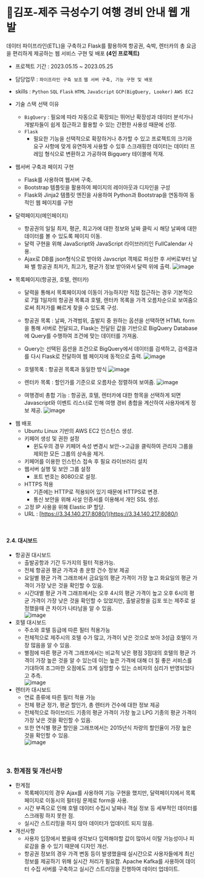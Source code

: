 # 🍊김포-제주 극성수기 여행 경비 안내 웹 개발
데이터 파이프라인(ETL)을 구축하고 Flask를 활용하여 항공권, 숙박, 렌터카의 총 요금을 편리하게 제공하는 웹 서비스 구현 및 배포 **(4인 프로젝트)**

- 프로젝트 기간 : 2023.05.15 ~ 2023.05.25
- 담당업무 : ```파이프라인 구축 보조``` ```웹 서버 구축, 기능 구현 및 배포```
- skills : ```Python``` ```SQL``` ```Flask``` ```HTML``` ```JavaScript``` ```GCP(BigQuery, Looker)``` ```AWS EC2```
- 기술 스택 선택 이유
  - ```BigQuery``` : 필요에 따라 자동으로 확장되는 뛰어난 확장성과 데이터 분석가나 개발자들이 쉽게 접근하고 활용할 수 있는 간편한 사용성 때문에 선정.
  -  ```Flask```
      -  필요한 기능을 선택적으로 확장하거나 추가할 수 있고 프로젝트의 크기와 요구 사항에 맞게 유연하게 사용할 수 있후 스크래핑한 데이터는 데이터 프레임 형식으로 변환하고 가공하여 Bigquery 테이블에 적재.
  
- 웹서버 구축과 페이지 구현
  * Flask를 사용하여 웹서버 구축.
  * Bootstrap 템플릿을 활용하여 페이지의 레이아웃과 디자인을 구성
  * Flask와 Jinja2 템플릿 엔진을 사용하여 Python과 Bootstrap을 연동하여 동적인 웹 페이지를 구현

- 달력페이지(메인페이지)
  * 항공권의 일일 최저, 평균, 최고가에 대한 정보와 날짜 클릭 시 해당 날짜에 대한 데이터를 볼 수 있도록 페이지 이동.
  * 달력 구현을 위해 JavaScript와 JavaScript 라이브러리인 FullCalendar 사용.
  * Ajax로 DB를 json형식으로 받아와 Javscript 객체로 파싱한 후 서버로부터 날짜 별 항공권 최저가, 최고가, 평균가 정보 받아와서 달력 위에 출력.
  ![image](https://github.com/KIMJEONGSU/Travel_Expense_Information_Web_Developm/assets/23291338/e7548136-c010-47d1-919b-d3f83525bf95)

- 목록페이지(항공권, 호텔, 렌터카)
  * 달력을 통해서 목록페이지에 이동이 가능하지만 직접 접근하는 경우 기본적으로 7월 1일자의 항공권 목록과 호텔, 렌터카 목록을 가격 오름차순으로 보여줌으로써 최저가를 빠르게 찾을 수 있도록 구성.
  * 항공권 목록 : 날짜, 가격범위, 출발지 중 원하는 옵션을 선택하면 HTML form을 통해 서버로 전달되고, Flask는 전달된 값을 기반으로 BigQuery Database에 Query를 수행하여 조건에 맞는 데이터를 가져옴.
  * Query는 선택된 옵션을 조건으로 BigQuery에서 데이터를 검색하고, 검색결과를 다시 Flask로 전달하여 웹 페이지에 동적으로 출력.
  ![image](https://github.com/KIMJEONGSU/Travel_Expense_Information_Web_Developm/assets/23291338/bd424184-2b90-43cc-959b-a888db0c663d)
  * 호텔목록 : 항공권 목록과 동일한 방식
  ![image](https://github.com/KIMJEONGSU/Travel_Expense_Information_Web_Developm/assets/23291338/cae67c16-c69e-443f-9efd-9221fae1a809)
  
  * 렌터카 목록 : 할인가를 기준으로 오름차순 정렬하여 보여줌.
  ![image](https://github.com/KIMJEONGSU/Travel_Expense_Information_Web_Developm/assets/23291338/6392fb0f-26b6-440e-899a-0fde021242ef)
  
  * 여행경비 총합 기능 : 항공권, 호텔, 렌터카에 대한 항목을 선택하게 되면 Javascript와 이벤트 리스너로 인해 여행 경비 총합을 계산하여 사용자에게 정보 제공.
  ![image](https://github.com/KIMJEONGSU/Travel_Expense_Information_Web_Developm/assets/23291338/40bc091c-967d-4af3-8043-3c2ffcb08107)

* 웹 배포
  * Ubuntu Linux 기반의 AWS EC2 인스턴스 생성.
  * 키페어 생성 및 권한 설정
     * 윈도우의 경우 키페어 속성 변경시 보안->고급을 클릭하여 관리자 그룹을 제외한 모든 그룹의 상속을 제거.
  * 키페어를 이용한 인스턴스 접속 후 필요 라이브러리 설치
  * 웹서버 실행 및 보안 그룹 설정
     * 포트 번호는 8080으로 설정.
  * HTTPS 적용
     * 기존에는 HTTP로 적용되어 있기 때문에 HTTPS로 변경.
     * 통신 보안을 위해 사설 인증서를 이용해서 개인 SSL 생성.
  * 고정 IP 사용을 위해 Elastic IP 할당.
  * URL : [https://3.34.140.217:8080/](https://3.34.140.217:8080/)
   
<br>

#### 2.4. 대시보드
* 항공권 대시보드
  * 출발공항과 기간 두가지의 필터 적용가능.
  * 전체 항공권 평균 가격과 총 운항 건수 정보 제공
  * 요일별 평균 가격 그래프에서 금요일의 평균 가격이 가장 높고 화요일의 평균 가격이 가장 낮은 것을 확인할 수 있음.
  * 시간대별 평균 가격 그래프에서는 오후 4시의 평균 가격이 높고 오후 6시의 평균 가격이 가장 낮은 것을 확인할 수 있었지만, 출발공항을 김포 또는 제주로 설정했을때 큰 차이가 나타남을 알 수 있음.   
![image](https://github.com/KIMJEONGSU/Travel_Expense_Information_Web_Developm/assets/23291338/b68f0d2c-a190-4cf2-bf5c-1c84554e6b17)   
* 호텔 대시보드
  * 주소와 호텔 등급에 따른 필터 적용가능
  * 전체적으로 제주시의 호텔 수가 많고, 가격이 낮은 것으로 보아 3성급 호텔이 가장 많음을 알 수 있음.
  * 별점에 따른 평균 가격 그래프에서는 비교적 낮은 평점 3점대의 호텔의 평균 가격이 가장 높은 것을 알 수 있는데 이는 높은 가격에 대해 더 질 좋은 서비스를 기대하여 조그마한 오점에도 크게 실망할 수 있는 소비자의 심리가 반영되었다고 추측.   
![image](https://github.com/KIMJEONGSU/Travel_Expense_Information_Web_Developm/assets/23291338/b3f3a2e7-62bd-405a-821f-84075fc9c151)   
* 렌터카 대시보드
  * 연료 종류에 따른 필터 적용 가능
  * 전체 평균 정가, 평균 할인가, 총 렌터카 건수에 대한 정보 제공
  * 전체적으로 하이브리드 기종의 평균 가격이 가장 높고 LPG 기종의 평균 가격이 가장 낮은 것을 확인할 수 있음.
  * 또한 연식별 평균 할인을 그래프에서는 2015년식 차량의 할인율이 가장 높은 것을 확인할 수 있음.    
![image](https://github.com/KIMJEONGSU/Travel_Expense_Information_Web_Developm/assets/23291338/a6fd4e60-317d-48eb-b702-d28651f4728b)

<br>

### 3. 한계점 및 개선사항
* 한계점
  * 목록페이지의 경우 Ajax를 사용하여 기능 구현을 했지만, 달력페이지에서 목록페이지로 이동시의 필터링 문제로 form을 사용.
  * 시간 부족으로 인해 호텔 데이터 수집시 날짜나 객실 정보 등 세부적인 데이터를 스크래핑 하지 못한 점.
  * 실시간 스트리밍을 하지 않아 데이터가 업데이트 되지 않음.
* 개선사항
  * 사용자 입장에서 봤을때 생각보다 입력해야할 값이 많아서 이탈 가능성이나 피로감을 줄 수 있기 때문에 디자인 개선.
  * 항공권 정보의 경우 가격 변동 등이 발생했을때 실시간으로 사용자들에게 최신 정보를 제공하기 위해 실시간 처리가 필요함. Apache Kafka를 사용하여 데이터 수집 서버를 구축하고 실시간 스트리밍을 진행하여 데이터 업데이트. 
